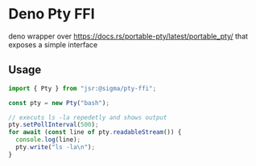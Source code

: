 # Deno Pty FFI

deno wrapper over https://docs.rs/portable-pty/latest/portable_pty/ that exposes
a simple interface

## Usage

```ts
import { Pty } from "jsr:@sigma/pty-ffi";

const pty = new Pty("bash");

// executs ls -la repedetly and shows output
pty.setPollInterval(500);
for await (const line of pty.readableStream()) {
  console.log(line);
  pty.write("ls -la\n");
}
```
